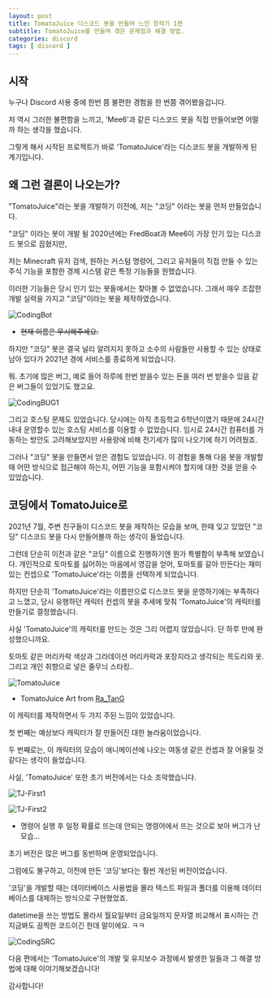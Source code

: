 ```yaml
---
layout: post
title: TomatoJuice 디스코드 봇을 만들며 느낀 창작기 1편
subtitle: TomatoJuice를 만들며 겪은 문제점과 해결 방법.
categories: discord
tags: [ discord ]
---
```


## 시작
누구나 Discord 사용 중에 한번 쯤 불편한 경험을 한 번쯤 겪어봤을겁니다.

저 역시 그러한 불편함을 느끼고, 'Mee6'과 같은 디스코드 봇을 직접 만들어보면 어떨까 하는 생각을 했습니다.

그렇게 해서 시작된 프로젝트가 바로 'TomatoJuice'라는 디스코드 봇을 개발하게 된 계기입니다.

## 왜 그런 결론이 나오는가?
"TomatoJuice"라는 봇을 개발하기 이전에, 저는 "코딩" 이라는 봇을 먼저 만들었습니다.

"코딩" 이라는 봇이 개발 될 2020년에는 FredBoat과 Mee6이 가장 인기 있는 디스코드 봇으로 꼽혔지만,

저는 Minecraft 유저 검색, 원하는 커스텀 명령어, 그리고 유저들이 직접 만들 수 있는 주식 기능을 포함한 경제 시스템 같은 특정 기능들을 원했습니다.

이러한 기능들은 당시 인기 있는 봇들에서는 찾아볼 수 없었습니다. 그래서 매우 조잡한 개발 실력을 가지고 "코딩"이라는 봇을 제작하였습니다.

![CodingBot](https://github.com/SapoKR/SapoKR.github.io/assets/56115521/06585054-8277-4334-8dbb-d8007db1cf26 "코딩이 초기버전")
- ~~현재 이름은 무시해주세요.~~

하지만 "코딩" 봇은 결국 널리 알려지지 못하고 소수의 사람들만 사용할 수 있는 상태로 남아 있다가 2021년 경에 서비스를 종료하게 되었습니다.

뭐. 초기에 많은 버그, 예로 들어 하루에 한번 받을수 있는 돈을 여러 번 받을수 있음 같은 버그들이 있었기도 했고요.

![CodingBUG1](https://github.com/SapoKR/SapoKR.github.io/assets/56115521/82f44eed-d99c-43bf-b4c7-2568f53f6609 "코딩이 버그..")


그리고 호스팅 문제도 있었습니다. 당시에는 아직 초등학교 6학년이였기 때문에 24시간 내내 운영할수 있는 호스팅 서비스를 이용할 수 없었습니다. 임시로 24시간 컴퓨터를 가동하는 방안도 고려해보았지만 사용량에 비해 전기세가 많이 나오기에 하기 어려웠죠.

그러나 "코딩" 봇을 만들면서 얻은 경험도 있었습니다. 이 경험을 통해 다음 봇을 개발할 때 어떤 방식으로 접근해야 하는지, 어떤 기능을 포함시켜야 할지에 대한 것을 얻을 수 있었습니다.

## 코딩에서 TomatoJuice로
2021년 7월, 주변 친구들이 디스코드 봇을 제작하는 모습을 보며, 한때 잊고 있었던 "코딩" 디스코드 봇을 다시 만들어볼까 하는 생각이 들었습니다.

그런데 단순히 이전과 같은 "코딩" 이름으로 진행하기엔 뭔가 특별함이 부족해 보였습니다.
개인적으로 토마토를 싫어하는 마음에서 영감을 얻어, 토마토를 갈아 만든다는 재미있는 컨셉으로 'TomatoJuice'라는 이름을 선택하게 되었습니다.

하지만 단순히 'TomatoJuice'라는 이름만으로 디스코드 봇을 운영하기에는 부족하다고 느꼈고, 당시 유행하던 캐릭터 컨셉의 봇을 추세에 맞춰 'TomatoJuice'의 캐릭터를 만들기로 결정했습니다.

사실 'TomatoJuice'의 캐릭터를 만드는 것은 그리 어렵지 않았습니다. 단 하루 만에 완성했으니까요. 

토마토 같은 머리카락 색상과 그라데이션 머리카락과 포장지라고 생각되는 목도리와 옷. 그리고 개인 취향으로 넣은 줄무늬 스타킹..

![TomatoJuice](https://github.com/SapoKR/SapoKR.github.io/assets/56115521/4f746326-c0c8-48c8-96c7-8d2931c16b4b "토마토주스 그림")
- TomatoJuice Art from [Ra_TanG](https://twitter.com/Ra_TanG1234)

이 캐릭터를 제작하면서 두 가지 주된 느낌이 있었습니다.

첫 번째는 예상보다 캐릭터가 잘 만들어진  대한 놀라움이었습니다.

두 번째로는, 이 캐릭터의 모습이 애니메이션에 나오는 여동생 같은 컨셉과 잘 어울릴 것 같다는 생각이 들었습니다.

사실, 'TomatoJuice' 또한 초기 버전에서는 다소 조악했습니다.

![TJ-First1](https://github.com/SapoKR/SapoKR.github.io/assets/56115521/663bfef7-2e79-44d9-84a2-8bfba50d442b "토마토주스 초기버전1")

![TJ-First2](https://github.com/SapoKR/SapoKR.github.io/assets/56115521/f5cd09a3-9c72-436e-be94-1c008cbd0938 "토마토주스 초기버전2")
- 명령어 실행 후 일정 확률로 뜨는데 안되는 명령어에서 뜨는 것으로 보아 버그가 난 모습...

초기 버전은 많은 버그를 동반하며 운영되었습니다.

그럼에도 불구하고, 이전에 만든 '코딩'보다는 훨씬 개선된 버전이었습니다.

'코딩'을 개발할 때는 데이터베이스 사용법을 몰라 텍스트 파일과 폴더를 이용해 데이터베이스를 대체하는 방식으로 구현했었죠.

datetime을 쓰는 방법도 몰라서 월요일부터 금요일까지 문자열 비교해서 표시하는 건 지금봐도 끔찍한 코드이긴 한데 말이에요. ㅋㅋ

![CodingSRC](https://github.com/SapoKR/SapoKR.github.io/assets/56115521/79234059-d62d-4d63-92d4-0a90946e106f "코딩 소스코드 일부")

다음 편에서는 'TomatoJuice'의 개발 및 유지보수 과정에서 발생한 일들과 그 해결 방법에 대해 이야기해보겠습니다!

감사합니다!